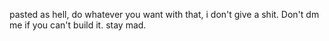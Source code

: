 pasted as hell, do whatever you want with that, i don't give a shit.
Don't dm me if you can't build it. stay mad.
